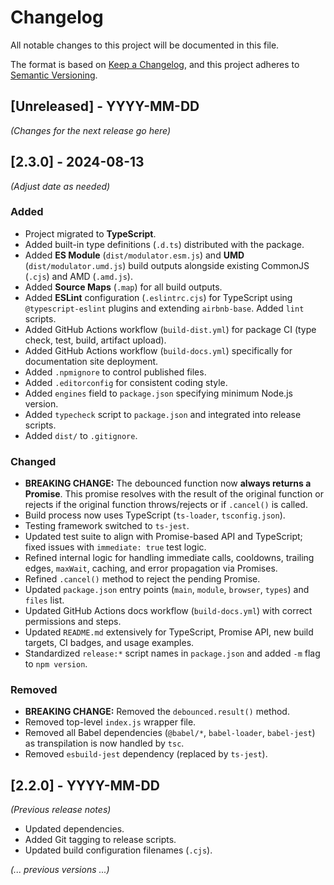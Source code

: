 # Changelog

All notable changes to this project will be documented in this file.

The format is based on [Keep a Changelog](https://keepachangelog.com/en/1.0.0/),
and this project adheres to [Semantic Versioning](https://semver.org/spec/v2.0.0.html).

## [Unreleased] - YYYY-MM-DD

*(Changes for the next release go here)*

## [2.3.0] - 2024-08-13

*(Adjust date as needed)*

### Added

*   Project migrated to **TypeScript**.
*   Added built-in type definitions (`.d.ts`) distributed with the package.
*   Added **ES Module** (`dist/modulator.esm.js`) and **UMD** (`dist/modulator.umd.js`) build outputs alongside existing CommonJS (`.cjs`) and AMD (`.amd.js`).
*   Added **Source Maps** (`.map`) for all build outputs.
*   Added **ESLint** configuration (`.eslintrc.cjs`) for TypeScript using `@typescript-eslint` plugins and extending `airbnb-base`. Added `lint` scripts.
*   Added GitHub Actions workflow (`build-dist.yml`) for package CI (type check, test, build, artifact upload).
*   Added GitHub Actions workflow (`build-docs.yml`) specifically for documentation site deployment.
*   Added `.npmignore` to control published files.
*   Added `.editorconfig` for consistent coding style.
*   Added `engines` field to `package.json` specifying minimum Node.js version.
*   Added `typecheck` script to `package.json` and integrated into release scripts.
*   Added `dist/` to `.gitignore`.

### Changed

*   **BREAKING CHANGE:** The debounced function now **always returns a Promise**. This promise resolves with the result of the original function or rejects if the original function throws/rejects or if `.cancel()` is called.
*   Build process now uses TypeScript (`ts-loader`, `tsconfig.json`).
*   Testing framework switched to `ts-jest`.
*   Updated test suite to align with Promise-based API and TypeScript; fixed issues with `immediate: true` test logic.
*   Refined internal logic for handling immediate calls, cooldowns, trailing edges, `maxWait`, caching, and error propagation via Promises.
*   Refined `.cancel()` method to reject the pending Promise.
*   Updated `package.json` entry points (`main`, `module`, `browser`, `types`) and `files` list.
*   Updated GitHub Actions docs workflow (`build-docs.yml`) with correct permissions and steps.
*   Updated `README.md` extensively for TypeScript, Promise API, new build targets, CI badges, and usage examples.
*   Standardized `release:*` script names in `package.json` and added `-m` flag to `npm version`.

### Removed

*   **BREAKING CHANGE:** Removed the `debounced.result()` method.
*   Removed top-level `index.js` wrapper file.
*   Removed all Babel dependencies (`@babel/*`, `babel-loader`, `babel-jest`) as transpilation is now handled by `tsc`.
*   Removed `esbuild-jest` dependency (replaced by `ts-jest`).

## [2.2.0] - YYYY-MM-DD

*(Previous release notes)*
*   Updated dependencies.
*   Added Git tagging to release scripts.
*   Updated build configuration filenames (`.cjs`).

*(... previous versions ...)* 